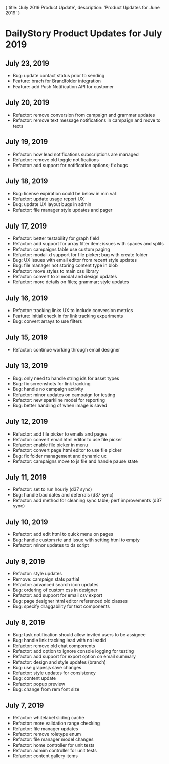 {
	title: 'July 2019 Product Update',
	description: 'Product Updates for June 2019'
}
# DailyStory Product Updates for July 2019
## July 23, 2019
* Bug: update contact status prior to sending
* Feature: brach for Brandfolder integration
* Feature: add Push Notification API for customer

## July 20, 2019
* Refactor: remove conversion from campaign and grammar updates
* Refactor: remove text message notifications in campaign and move to texts

## July 19, 2019
* Refactor: how lead notifications subscriptions are managed
* Refactor: remove old toggle notifications
* Refactor: add support for notification options; fix bugs

## July 18, 2019
* Bug: license expiration could be below in min val
* Refactor: update usage report UX
* Bug: update UX layout bugs in admin
* Refactor: file manager style updates and pager

## July 17, 2019
* Refactor: better testability for graph field
* Refactor: add support for array filter item; issues with spaces and splits
* Refactor: campaigns table use custom paging
* Refactor: modal-xl support for file picker; bug with create folder
* Bug: UX issues with email editor from recent style updates
* Bug: file manager not storing content type in blob
* Refactor: move styles to main css library
* Refactor: convert to xl modal and design updates
* Refactor: more details on files; grammar; style updates

## July 16, 2019
* Refactor: tracking links UX to include conversion metrics
* Feature: initial check in for link tracking experiments
* Bug: convert arrays to use filters

## July 15, 2019
* Refactor: continue working through email designer

## July 13, 2019
* Bug: only need to handle string ids for asset types
* Bug: fix screenshots for link tracking
* Bug: handle no campaign activity
* Refactor: minor updates on campaign for testing
* Refactor: new sparkline model for reporting
* Bug: better handling of when image is saved

## July 12, 2019
* Refactor: add file picker to emails and pages
* Refactor: convert email html editor to use file picker
* Refactor: enable file picker in menu
* Refactor: convert page html editor to use file picker
* Bug: fix folder management and dynamic ux
* Refactor: campaigns move to js file and handle pause state

## July 11, 2019
* Refactor: set to run hourly (d37 sync)
* Bug: handle bad dates and deferrals (d37 sync)
* Refactor: add method for cleaning sync table; perf improvements (d37 sync)

## July 10, 2019
* Refactor: add edit html to quick menu on pages
* Bug: handle custom rte and issue with setting html to empty
* Refactor: minor updates to ds script

## July 9, 2019
* Refactor: style updates
* Remove: campaign stats partial
* Refactor: advanced search icon updates
* Bug: ordering of custom css in designer
* Refactor: add support for email csv export
* Bug: page designer html editor referenced old classes
* Bug: specify draggability for text components

## July 8, 2019
* Bug: task notification should allow invited users to be assignee
* Bug: handle link tracking lead with no leadid
* Refactor: remove old chat components
* Refactor: add option to ignore console logging for testing
* Refactor: add support for export option on email summary
* Refactor: design and style updates (branch)
* Bug: use grapesjs save changes
* Refactor: style updates for consistency
* Bug: content update
* Refactor: popup preview
* Bug: change from rem font size

## July 7, 2019
* Refactor: whitelabel sliding cache
* Refactor: more validation range checking
* Refactor: file manager updates
* Refactor: remove roletype enum
* Refactor: file manager model changes
* Refactor: home controller for unit tests
* Refactor: admim controller for unit tests
* Refactor: content gallery items